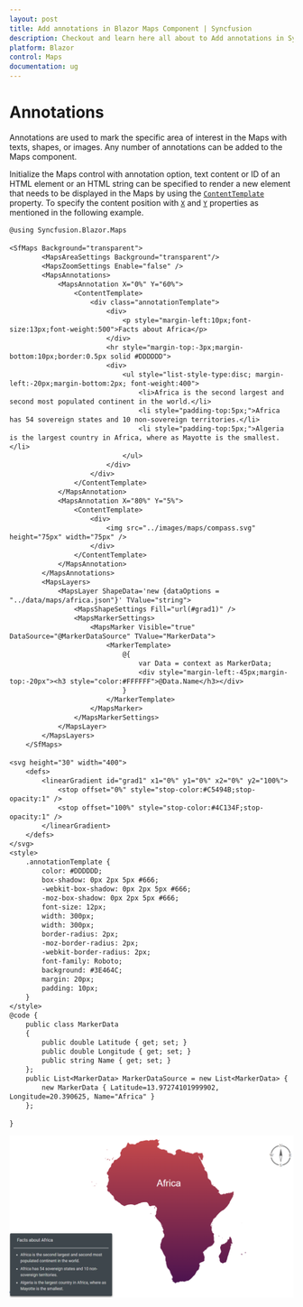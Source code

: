 ```yaml
---
layout: post
title: Add annotations in Blazor Maps Component | Syncfusion
description: Checkout and learn here all about to Add annotations in Syncfusion Blazor Maps component and more.
platform: Blazor
control: Maps
documentation: ug
---
```


# Annotations

Annotations are used to mark the specific area of interest in the Maps with texts, shapes, or images. Any number of annotations can be added to the Maps component.

Initialize the Maps control with annotation option, text content or ID of an HTML element or an HTML string can be specified to render a new element that needs to be displayed in the Maps by using the [`ContentTemplate`](https://help.syncfusion.com/cr/blazor/Syncfusion.Blazor.Maps.MapsAnnotation.html#Syncfusion_Blazor_Maps_MapsAnnotation_ContentTemplate) property. To specify the content position with [`X`](https://help.syncfusion.com/cr/blazor/Syncfusion.Blazor.Maps.MapsAnnotation.html#Syncfusion_Blazor_Maps_MapsAnnotation_X) and [`Y`](https://help.syncfusion.com/cr/blazor/Syncfusion.Blazor.Maps.MapsAnnotation.html#Syncfusion_Blazor_Maps_MapsAnnotation_Y) properties as mentioned in the following example.

```cshtml
@using Syncfusion.Blazor.Maps

<SfMaps Background="transparent">
        <MapsAreaSettings Background="transparent"/>
        <MapsZoomSettings Enable="false" />
        <MapsAnnotations>
            <MapsAnnotation X="0%" Y="60%">
                <ContentTemplate>
                    <div class="annotationTemplate">
                        <div>
                            <p style="margin-left:10px;font-size:13px;font-weight:500">Facts about Africa</p>
                        </div>
                        <hr style="margin-top:-3px;margin-bottom:10px;border:0.5px solid #DDDDDD">
                        <div>
                            <ul style="list-style-type:disc; margin-left:-20px;margin-bottom:2px; font-weight:400">
                                <li>Africa is the second largest and second most populated continent in the world.</li>
                                <li style="padding-top:5px;">Africa has 54 sovereign states and 10 non-sovereign territories.</li>
                                <li style="padding-top:5px;">Algeria is the largest country in Africa, where as Mayotte is the smallest.</li>
                            </ul>
                        </div>
                    </div>
                </ContentTemplate>
            </MapsAnnotation>
            <MapsAnnotation X="80%" Y="5%">
                <ContentTemplate>
                    <div>
                        <img src="../images/maps/compass.svg" height="75px" width="75px" />
                    </div>
                </ContentTemplate>
            </MapsAnnotation>
        </MapsAnnotations>
        <MapsLayers>
            <MapsLayer ShapeData='new {dataOptions = "../data/maps/africa.json"}' TValue="string">
                <MapsShapeSettings Fill="url(#grad1)" />
                <MapsMarkerSettings>
                    <MapsMarker Visible="true" DataSource="@MarkerDataSource" TValue="MarkerData">
                        <MarkerTemplate>
                            @{
                                var Data = context as MarkerData;
                                <div style="margin-left:-45px;margin-top:-20px"><h3 style="color:#FFFFFF">@Data.Name</h3></div>
                            }
                        </MarkerTemplate>
                    </MapsMarker>
                </MapsMarkerSettings>
            </MapsLayer>
        </MapsLayers>
    </SfMaps>

<svg height="30" width="400">
    <defs>
        <linearGradient id="grad1" x1="0%" y1="0%" x2="0%" y2="100%">
            <stop offset="0%" style="stop-color:#C5494B;stop-opacity:1" />
            <stop offset="100%" style="stop-color:#4C134F;stop-opacity:1" />
        </linearGradient>
    </defs>
</svg>
<style>
    .annotationTemplate {
        color: #DDDDDD;
        box-shadow: 0px 2px 5px #666;
        -webkit-box-shadow: 0px 2px 5px #666;
        -moz-box-shadow: 0px 2px 5px #666;
        font-size: 12px;
        width: 300px;
        width: 300px;
        border-radius: 2px;
        -moz-border-radius: 2px;
        -webkit-border-radius: 2px;
        font-family: Roboto;
        background: #3E464C;
        margin: 20px;
        padding: 10px;
    }
</style>
@code {
    public class MarkerData
    {
        public double Latitude { get; set; }
        public double Longitude { get; set; }
        public string Name { get; set; }
    };
    public List<MarkerData> MarkerDataSource = new List<MarkerData> {
        new MarkerData { Latitude=13.97274101999902, Longitude=20.390625, Name="Africa" }
    };
    
}

```

![Blazor Maps with Annotation](../images/blazor-maps-annotations.PNG)
